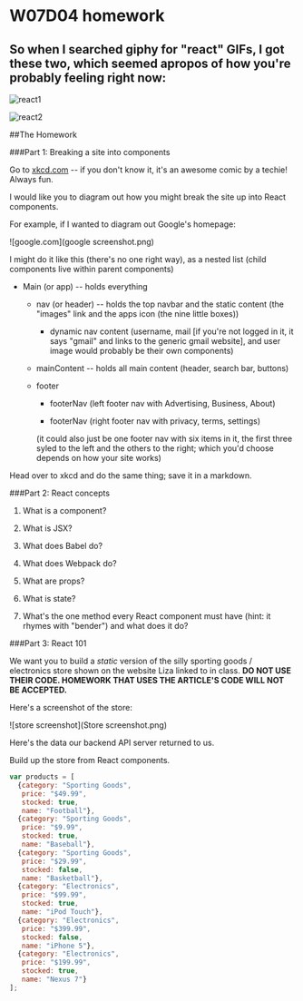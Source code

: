 # W07D04 homework

## So when I searched giphy for "react" GIFs, I got these two, which seemed apropos of how you're probably feeling right now:

![react1](http://i.giphy.com/IyXqGXcjSZ9Kw.gif)

![react2](http://i.giphy.com/SDzgAdhvdFUIg.gif)

##The Homework

###Part 1: Breaking a site into components

Go to [xkcd.com](www.xkcd.com) -- if you don't know it, it's an awesome comic by a techie! Always fun.

I would like  you to diagram out how you might break the site up into React components.

For example, if I wanted to diagram out Google's homepage:

![google.com](google screenshot.png)

I might do it like this (there's no one right way), as a nested list (child components live within parent components)

* Main (or app) -- holds everything
  - nav (or header) -- holds the top navbar and the static content (the "images" link and the apps icon (the nine little boxes))
    - dynamic nav content (username, mail [if you're not logged in it, it says "gmail" and links to the generic gmail website], and user image would probably be their own components)

  - mainContent -- holds all main content (header, search bar, buttons)

  - footer
    * footerNav (left footer nav with Advertising, Business, About)

    * footerNav (right footer nav with privacy, terms, settings)

    (it could also just be one footer nav with six items in it, the first three syled to the left and the others to the right; which you'd choose depends on how your site works)

Head over to xkcd and do the same thing; save it in a markdown.

###Part 2: React concepts

1. What is a component?

2. What is JSX?

3. What does Babel do?

4. What does Webpack do?

5. What are props?

6. What is state?

7. What's the one method every React component must have (hint: it rhymes with "bender") and what does it do?

###Part 3: React 101

We want you to build a *static* version of the silly sporting goods / electronics store shown on the website Liza linked to in class. **DO NOT USE THEIR CODE. HOMEWORK THAT USES THE ARTICLE'S CODE WILL NOT BE ACCEPTED.**

Here's a screenshot of the store:

![store screenshot](Store screenshot.png)

Here's the data our backend API server returned to us.

Build up the store from React components.

```js
var products = [
  {category: "Sporting Goods",
   price: "$49.99",
   stocked: true,
   name: "Football"},
  {category: "Sporting Goods",
   price: "$9.99",
   stocked: true,
   name: "Baseball"},
  {category: "Sporting Goods",
   price: "$29.99",
   stocked: false,
   name: "Basketball"},
  {category: "Electronics",
   price: "$99.99",
   stocked: true,
   name: "iPod Touch"},
  {category: "Electronics",
   price: "$399.99",
   stocked: false,
   name: "iPhone 5"},
  {category: "Electronics",
   price: "$199.99",
   stocked: true,
   name: "Nexus 7"}
];
```
